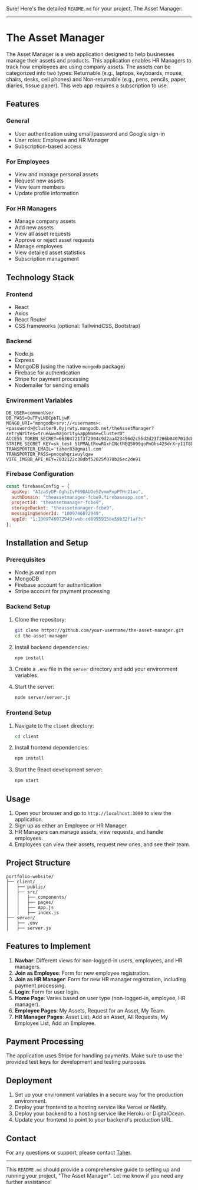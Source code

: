Sure! Here's the detailed `README.md` for your project, The Asset Manager:

---

# The Asset Manager

The Asset Manager is a web application designed to help businesses manage their assets and products. This application enables HR Managers to track how employees are using company assets. The assets can be categorized into two types: Returnable (e.g., laptops, keyboards, mouse, chairs, desks, cell phones) and Non-returnable (e.g., pens, pencils, paper, diaries, tissue paper). This web app requires a subscription to use.

## Features

### General
- User authentication using email/password and Google sign-in
- User roles: Employee and HR Manager
- Subscription-based access

### For Employees
- View and manage personal assets
- Request new assets
- View team members
- Update profile information

### For HR Managers
- Manage company assets
- Add new assets
- View all asset requests
- Approve or reject asset requests
- Manage employees
- View detailed asset statistics
- Subscription management

## Technology Stack

### Frontend
- React
- Axios
- React Router
- CSS frameworks (optional: TailwindCSS, Bootstrap)

### Backend
- Node.js
- Express
- MongoDB (using the native `mongodb` package)
- Firebase for authentication
- Stripe for payment processing
- Nodemailer for sending emails

### Environment Variables
```env
DB_USER=commonUser
DB_PASS=OuTFyLNBCpbTLjwR
MONGO_URI="mongodb+srv://<username>:<password>@cluster0.0yjrwty.mongodb.net/theAssetManager?retryWrites=true&w=majority&appName=Cluster0"
ACCESS_TOKEN_SECRET=66304721f3f2904c9d2aa423456d2c55d2d23f266b040701dd85ef10ce562ad172f21b493a79b3f597ec5c5ac3df2425dcd65b225871882196e1fe88691b3c73
STRIPE_SECRET_KEY=sk_test_51PMALtRowRGxhINctNEQS099qoPmGhs42SdrXryI1T8Dw2NHA7Xh0lYmuvhJwF0zmP3DA0aTuhhNoi0QGqZ3m5P000czNohOc8
TRANSPORTER_EMAIL='taher83@gmail.com'
TRANSPORTER_PASS=pnoqehgriwuylqaw
VITE_IMGBB_API_KEY=7032122c38dbf52025f070b26ec2de91
```

### Firebase Configuration
```js
const firebaseConfig = {
  apiKey: "AIzaSyDP-OghiIvF69DAUOe5ZvmmFxpPTHr21ao",
  authDomain: "theassetmanager-fcbe9.firebaseapp.com",
  projectId: "theassetmanager-fcbe9",
  storageBucket: "theassetmanager-fcbe9",
  messagingSenderId: "1009746072949",
  appId: "1:1009746072949:web:cd89959158e59b32f1af3c"
};
```

## Installation and Setup

### Prerequisites
- Node.js and npm
- MongoDB
- Firebase account for authentication
- Stripe account for payment processing

### Backend Setup

1. Clone the repository:
    ```sh
    git clone https://github.com/your-username/the-asset-manager.git
    cd the-asset-manager
    ```

2. Install backend dependencies:
    ```sh
    npm install
    ```

3. Create a `.env` file in the `server` directory and add your environment variables.

4. Start the server:
    ```sh
    node server/server.js
    ```

### Frontend Setup

1. Navigate to the `client` directory:
    ```sh
    cd client
    ```

2. Install frontend dependencies:
    ```sh
    npm install
    ```

3. Start the React development server:
    ```sh
    npm start
    ```

## Usage

1. Open your browser and go to `http://localhost:3000` to view the application.
2. Sign up as either an Employee or HR Manager.
3. HR Managers can manage assets, view requests, and handle employees.
4. Employees can view their assets, request new ones, and see their team.

## Project Structure

```
portfolio-website/
├── client/
│   ├── public/
│   ├── src/
│   │   ├── components/
│   │   ├── pages/
│   │   ├── App.js
│   │   ├── index.js
├── server/
│   ├── .env
│   ├── server.js
```

## Features to Implement

1. **Navbar**: Different views for non-logged-in users, employees, and HR managers.
2. **Join as Employee**: Form for new employee registration.
3. **Join as HR Manager**: Form for new HR manager registration, including payment processing.
4. **Login**: Form for user login.
5. **Home Page**: Varies based on user type (non-logged-in, employee, HR manager).
6. **Employee Pages**: My Assets, Request for an Asset, My Team.
7. **HR Manager Pages**: Asset List, Add an Asset, All Requests, My Employee List, Add an Employee.

## Payment Processing

The application uses Stripe for handling payments. Make sure to use the provided test keys for development and testing purposes.

## Deployment

1. Set up your environment variables in a secure way for the production environment.
2. Deploy your frontend to a hosting service like Vercel or Netlify.
3. Deploy your backend to a hosting service like Heroku or DigitalOcean.
4. Update your frontend to point to your backend's production URL.

## Contact

For any questions or support, please contact [Taher](mailto:taher83@gmail.com).

---

This `README.md` should provide a comprehensive guide to setting up and running your project, "The Asset Manager". Let me know if you need any further assistance!